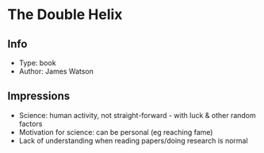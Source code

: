 # The Double Helix

## Info
- Type: book
- Author: James Watson

## Impressions
- Science: human activity, not straight-forward - with luck & other random factors
- Motivation for science: can be personal (eg reaching fame)
- Lack of understanding when reading papers/doing research is normal